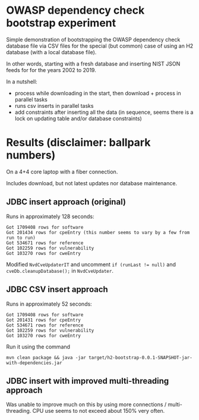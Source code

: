# OWASP dependency check bootstrap experiment

Simple demonstration of bootstrapping the OWASP dependency check database file 
via CSV files for the special (but common) case of using an H2 database 
(with a local database file). 

In other words, starting with a fresh database and inserting NIST JSON feeds for for the years 2002 to 2019.

In a nutshell:

 * process while downloading in the start, then download + process in parallel tasks
 * runs csv inserts in parallel tasks
 * add constraints after inserting all the data (in sequence, seems there is a lock on updating table and/or database constraints)

# Results (disclaimer: ballpark numbers)
On a 4+4 core laptop with a fiber connection. 

Includes download, but not latest updates nor database maintenance.

## JDBC insert approach (original)
Runs in approximately 128 seconds:

```
Got 1709408 rows for software
Got 201434 rows for cpeEntry (this number seems to vary by a few from run to run)
Got 534671 rows for reference
Got 102259 rows for vulnerability
Got 103270 rows for cweEntry
```

Modified `NvdCveUpdaterIT` and uncomment `if (runLast != null)` and `cveDb.cleanupDatabase();` in `NvdCveUpdater`.

## JDBC CSV insert approach
Runs in approximately 52 seconds:

```
Got 1709408 rows for software
Got 201431 rows for cpeEntry
Got 534671 rows for reference
Got 102259 rows for vulnerability
Got 103270 rows for cweEntry
```

Run it using the command 

```
mvn clean package && java -jar target/h2-bootstrap-0.0.1-SNAPSHOT-jar-with-dependencies.jar
```

## JDBC insert with improved multi-threading approach
Was unable to improve much on this by using more connections / multi-threading. 
CPU use seems to not exceed about 150% very often.
